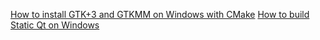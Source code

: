 [How to install GTK+3 and GTKMM on Windows with CMake](https://thegameratort.github.io/gtkmm_tutorial)
[How to build Static Qt on Windows](https://thegameratort.github.io/qt_static/main)
